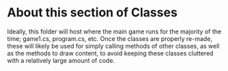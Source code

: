 # About this section of Classes
Ideally, this folder will host where the main game runs for the majority of the time; game1.cs, program.cs, etc. Once the classes are properly re-made, these will likely be used for simply calling methods of other classes, as well as the methods to draw content, to avoid keeping these classes cluttered with a relatively large amount of code.
